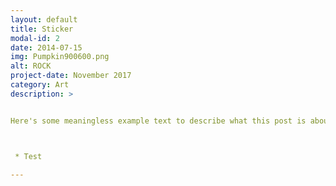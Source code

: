 ```yaml
---
layout: default
title: Sticker
modal-id: 2
date: 2014-07-15
img: Pumpkin900600.png
alt: ROCK
project-date: November 2017
category: Art
description: >


Here's some meaningless example text to describe what this post is about! Lorem Ipsum is simply dummy text of the printing and typesetting industry. Lorem Ipsum has been the industry's standard dummy text ever since the 1500s, when an unknown printer took a galley of type and scrambled it to make a type specimen book. It has survived not only five centuries, but also the leap into electronic typesetting, remaining essentially unchanged. It was popularised in the 1960s with the release of Letraset sheets containing Lorem Ipsum passages, and more recently with desktop publishing software like Aldus PageMaker including versions of Lorem Ipsum.



 * Test

---
```

